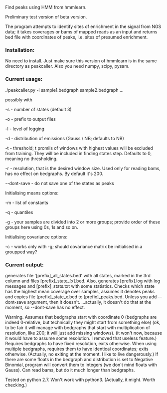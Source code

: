 Find peaks using HMM from hmmlearn.

Preliminary test version of beta version.

The program attempts to identify sites of enrichment
 in the signal from NGS data;
 it takes coverages or bams of mapped reads as an input
 and returns bed file with coordinates of peaks,
 i.e. sites of presumed enrichment.

### Installation:

No need to install. Just make sure this version of hmmlearn
 is in the same directory as peakcaller.
 Also you need numpy, scipy, pysam.

### Current usage:

./peakcaller.py -i sample1.bedgraph sample2.bedgraph ...

possibly with

-s - number of states (default 3)

-o - prefix to output files

-l - level of logging

-d - distribution of emissions (Gauss / NB; defaults to NB)

-t - threshold; t promils of windows with highest values
     will be excluded from training.
     They will be included in finding states step.
     Defaults to 0, meaning no thresholding.

-r - resolution, that is the desired window size.
     Used only for reading bams, has no effect on bedgraphs.
     By default it's 200.

--dont-save - do not save one of the states as peaks

Initialising means options:

-m - list of constants

-q - quantiles

-g - your samples are divided into 2 or more groups;
     provide order of these groups here
     using 0s, 1s and so on.

Initialising covariance options:

-c - works only with -g;
     should covariance matrix be initialised in a groupped way?


### Current output:

 generates
 file '[prefix]\_all\_states.bed' with all states,
 marked in the 3rd column and
 files [prefix]\_state\_[x].bed.
 Also, generates [prefix].log with log messages
 and [prefix]\_stats.txt with some statistics.
 Checks which state has the highest mean coverage over samples,
 assumes it denotes peaks and copies file [prefix]\_state\_x.bed to [prefix]\_peaks.bed.
 Unless you add --dont-save argument, then it doesn't.
 ...actually, it doesn't do that at the moment,
 so --dont-save has no effect.

Warning.
Assumes that bedgraphs 
 start with coordinate 0
 (bedgraphs are indeed 0-relative,
 but technically they might start from something else)
 (ok, to be fair it will manage with bedgraphs that start with multiplication of resolution,
 like 200; it will just add missing windows).
 (it won't now, because it would have to assume some resolution. I removed that useless feature.)
 Requires bedgraphs to have fixed resolution,
 exits otherwise.
 When using multiple bedgraphs,
 requires them to have identical coordinates;
 exits otherwise.
 (Actually, no exiting at the moment. I like to live dangerously.)
 If there are some floats in the bedgraph
 and distribution is set to Negative Binomial,
 program will convert them to integers
 (we don't mind floats with Gauss).
 Can read bams, but do it much longer than bedgraphs.

Tested on python 2.7. Won't work with python3.
(Actually, it might. Worth checking.)
